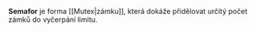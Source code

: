 **Semafor** je forma [[Mutex|zámku]], která dokáže přidělovat určitý počet zámků do vyčerpání limitu.